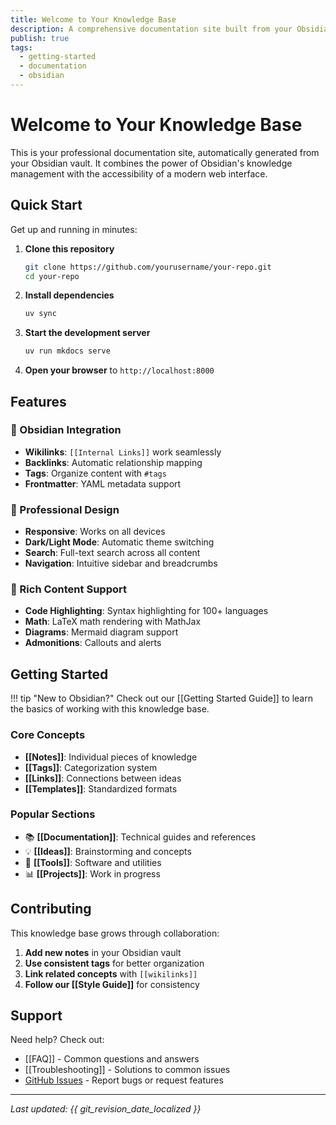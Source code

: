 ```yaml
---
title: Welcome to Your Knowledge Base
description: A comprehensive documentation site built from your Obsidian vault
publish: true
tags:
  - getting-started
  - documentation
  - obsidian
---
```


# Welcome to Your Knowledge Base

This is your professional documentation site, automatically generated from your Obsidian vault. It combines the power of Obsidian's knowledge management with the accessibility of a modern web interface.

## Quick Start

Get up and running in minutes:

1. **Clone this repository**

   ```bash
   git clone https://github.com/yourusername/your-repo.git
   cd your-repo
   ```

2. **Install dependencies**

   ```bash
   uv sync
   ```

3. **Start the development server**

   ```bash
   uv run mkdocs serve
   ```

4. **Open your browser** to `http://localhost:8000`

## Features

### 🔗 Obsidian Integration

- **Wikilinks**: `[[Internal Links]]` work seamlessly
- **Backlinks**: Automatic relationship mapping
- **Tags**: Organize content with `#tags`
- **Frontmatter**: YAML metadata support

### 🎨 Professional Design

- **Responsive**: Works on all devices
- **Dark/Light Mode**: Automatic theme switching
- **Search**: Full-text search across all content
- **Navigation**: Intuitive sidebar and breadcrumbs

### 📝 Rich Content Support

- **Code Highlighting**: Syntax highlighting for 100+ languages
- **Math**: LaTeX math rendering with MathJax
- **Diagrams**: Mermaid diagram support
- **Admonitions**: Callouts and alerts

## Getting Started

!!! tip "New to Obsidian?"
Check out our [[Getting Started Guide]] to learn the basics of working with this knowledge base.

### Core Concepts

- **[[Notes]]**: Individual pieces of knowledge
- **[[Tags]]**: Categorization system
- **[[Links]]**: Connections between ideas
- **[[Templates]]**: Standardized formats

### Popular Sections

- 📚 **[[Documentation]]**: Technical guides and references
- 💡 **[[Ideas]]**: Brainstorming and concepts
- 🔧 **[[Tools]]**: Software and utilities
- 📊 **[[Projects]]**: Work in progress

## Contributing

This knowledge base grows through collaboration:

1. **Add new notes** in your Obsidian vault
2. **Use consistent tags** for better organization
3. **Link related concepts** with `[[wikilinks]]`
4. **Follow our [[Style Guide]]** for consistency

## Support

Need help? Check out:

- [[FAQ]] - Common questions and answers
- [[Troubleshooting]] - Solutions to common issues
- [GitHub Issues](https://github.com/yourusername/your-repo/issues) - Report bugs or request features

---

_Last updated: {{ git_revision_date_localized }}_
